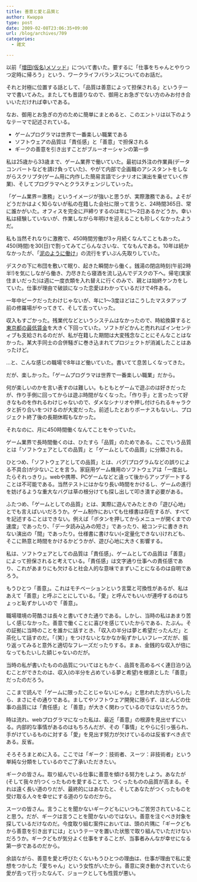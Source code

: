 ```yaml
---
title: 善意と愛と品質と
author: Kwappa
type: post
date: 2009-02-08T23:06:35+09:00
url: /blog/archives/709
categories:
  - 雑文

---
```

以前「[増田(仮名)メソッド](http://www.kwappa.net/blog/archives/419)」について書いた。要するに「仕事をちゃんとやりつつ定時に帰ろう」という、ワークライフバランスについてのお話だ。
  
それと対極に位置する話として、「品質は善意によって担保される」というテーマで書いてみた。またしても昔語りなので、御用とお急ぎでない方のみお付き合いいただければ幸いである。
  
なお、御用とお急ぎの方のために簡単にまとめると、このエントリは以下のようなテーマで記述されている。

  * ゲームプログラマは世界で一番楽しい職業である
  * ソフトウェアの品質は「責任感」と「善意」で担保される
  * ギークの善意を引き出すことがブルーオーシャンの第一歩

<!--more-->


  
私は25歳から33歳まで、ゲーム業界で働いていた。最初は外注の作業員(データコンバートなどを請け負っていた)、やがて内部で企画職のアシスタントをしながらスクリプタ(ゲーム用に内作した簡易言語でシナリオに演出を乗せていく作業)、そしてプログラマへとクラスチェンジしていった。
  
「ゲーム業界＝激務」というイメージが強いと思うが、実際激務である。よそがどうだかはよく知らないが私の在籍した会社に限って言うと、24時間365日、常に誰かがいた。オフィスを完全に戸締りするのは年に1～2日あるかどうか。幸い私は経験していないが、作業しながら年明けを迎えることも珍しくなかったようだ。
  
私も当然それなりに激務で、450時間労働が3ヶ月続くなんてこともあった。450(時間)を30(日)で割ってみてごらんなさいな、てなもんである。10年は続かなかったが、「<a href="http://www.atmarkit.co.jp/news/200805/28/ipa.html" target="_blank" rel="noopener noreferrer">泥のように働け</a>」の流行をずいぶん先取りしていた。
  
デスクの下に布団を敷いて眠り、起きた瞬間から働く。銭湯の閉店時刻(午前2時半!)を気にしながら働き、力尽きたら寝酒を流し込んでデスクの下へ。帰宅(実家住まいだった)は週に一度衣類を入れ替えに行くのみで、親とは始終ケンカをしていた。仕事が理由で破談になった恋愛はわかっているだけで4件ある。
  
一年中ピークだったわけじゃないが、年に1～3度ほどはこうしたマスタアップ前の修羅場がやってきて、そして去っていった。
  
収入もすごかった。残業代などというシステムはなかったので、時給換算すると<a href="http://www.roudoukyoku.go.jp/wnew/beppu2.html" target="_blank" rel="noopener noreferrer">東京都の最低賃金</a>を大きく下回っていた。ソフトがどかんと売れればインセンティブも支給されるのだが、私が在籍した期間は大変残念なことにそんなことはなかった。某大手同士の合併騒ぎに巻き込まれてプロジェクトが消滅したことはあったけど。
  
…と、こんな感じの職場で8年ほど働いていた。書いてて息苦しくなってきた。
  
だが、楽しかった。「ゲームプログラマは世界で一番楽しい職業」だから。
  
何が楽しいのかを言い表すのは難しい。もともとゲームで遊ぶのは好きだったが、作り手側に回ってからは遊ぶ時間がなくなった。「作り手」と言ったって好きなものを作れるわけじゃないので、ダメなシナリオや押し付けられるキャラクタと折り合いをつけるのが大変だった。前述したとおりボーナスもないし、プロジェクト終了後の長期休暇もなかった。
  
それなのに、月に450時間働くなんてことをやっていた。
  
ゲーム業界で長時間働くのは、ひたすら「品質」のためである。ここでいう品質とは「ソフトウェアとしての品質」と「ゲームとしての品質」に分類される。
  
ひとつめ、「ソフトウェアとしての品質」とは、バグ(プログラムなどの誤りによる不具合)が少ないことを言う。家庭用ゲーム機用のソフトウェアは「一度出したらそれっきり」。webや携帯、PCゲームなどと違って後からアップデートすることは不可能である。当然テストにはかなり長い時間をかけるし、ゲームの進行を妨げるような重大なバグは草の根分けても探し出して叩き潰す必要がある。
  
ふたつめ、「ゲームとしての品質」とは、実際に遊んでみたときの「遊び心地」とでも言えばいいだろうか。ゲーム制作においても仕様書は存在するが、すべてを記述することはできない。例えば「ボタンを押してからメニューが開くまでの速度」であったり、「データ読み込みの短さ」であったり、絵コンテに書ききれない演出の「間」であったり。仕様書に書けない(=定量化できない)けれども、そこに熱意と時間をかけるかどうかが、遊び心地に大きく影響する。
  
私は、ソフトウェアとしての品質は「責任感」、ゲームとしての品質は「善意」によって担保されると考えている。「責任感」は文字通り仕事への責任感であり、これがあまりにも欠けると社会人的な意味でまずいことになるのは自明であろう。
  
もうひとつ「善意」。これはモチベーションという言葉と可換性があるが、私はあえて「善意」と呼ぶことにしている。「愛」と呼んでもいいが連呼するのはちょっと恥ずかしいので「善意」。
  
職場環境の苛酷さは長々と書いてきた通りである。しかし、当時の私はあまり苦しく感じなかった。善意で働くことに喜びを感じていたからである、たぶん。その証拠に当時のことを誰かに話すとき、「収入の半分は夢と希望だったんだ」と茶化して話すのだ。「（笑）」をつけないとなかなか恥ずかしいフレーズだが、振り返ってみると意外と適切なフレーズだったりする。まぁ、金銭的な収入が倍になってもたいした額じゃないのだが。
  
当時の私が書いたものの品質についてはともかく、品質を高めるべく連日泊り込むことができたのは、収入(の半分を占めている夢と希望)を根源とした「善意」だったのだろう。
  
ここまで読んで「ゲームに限ったことじゃないじゃん」と思われた方がいらしたら、まさにその通りである。ましてやソフトウェア開発に限らず、ほとんどの仕事の品質には「責任感」と「善意」が大きく関わっているのではないだろうか。
  
時は流れ、webプログラマになった私は、最近「善意」の根源を見出せずにいる。内部的な事情があるのはもちろんだが、その「事情」とやらに引っ張られ、手がけているものに対する「愛」を見出す努力が欠けているのは反省すべき点である。反省。
  
そろそろまとめに入る。ここでは「ギーク：技術者、スーツ：非技術者」という単純な分類をしているのでご了承いただきたい。
  
ギークの皆さん。取り組んでいる仕事に善意を傾ける努力をしよう。あなたが(そして我々が)つくったものを愛することで、つくったものの品質が高まる。それは遠く長い道のりだが、最終的にはあなたと、そしてあなたがつくったものを受け取る人々を幸せにする道のりなのだから。
  
スーツの皆さん。言うことを聞かないギークどもにいつもご苦労されていることと思う。だが、ギークは言うことを聞かないのではない。善意を注ぐべき対象を探しているだけなのだ。今度取り組む案件においては、頭の片隅に「ギークどもから善意を引き出すには」というテーマを置いた状態で取り組んでいただけないだろうか。ギークどもが気分よく仕事をすることが、当事者みんなが幸せになる第一歩であるのだから。
  
余談ながら、善意を愛と呼びたくないもうひとつの理由は、仕事が理由で私に愛想をつかした「愛ちゃん」という女性がいたから。善意に突き動かされていたら愛が去って行ったなんて、ジョークとしても性質が悪い。

